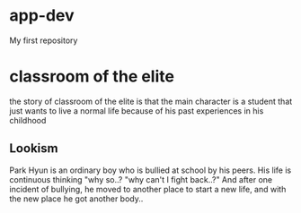 # app-dev
My first repository

# classroom of the elite
the story of classroom of the elite is that the main character is a student that just wants to live a normal life because of his past experiences in his childhood

## Lookism
Park Hyun is an ordinary boy who is bullied at school by his peers. His life is continuous thinking "why so..? "why can't I fight back..?" And after one incident of bullying, he moved to another place to start a new life, and with the new place he got another body..
